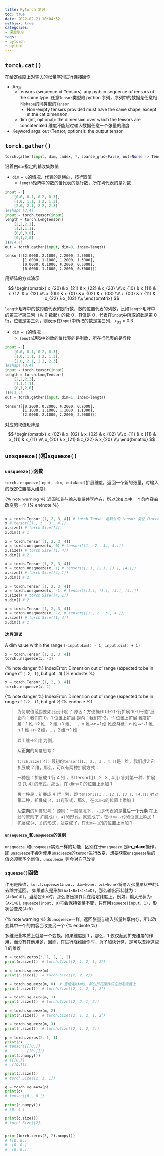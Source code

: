 ```yaml
---
title: Pytorch 笔记
toc: true
date: 2022-02-21 10:04:52
mathjax: true
categories:
- 深度学习
tags:
- pytorch
- python
---
```


## `torch.cat()`

在给定维度上对输入的张量序列进行连接操作

* Args
  * tensors (sequence of Tensors): any python sequence of tensors of the same type. 任意`Tensor`类型的 python 序列，序列中的数据是任意相同`shape`的同类型的`Tensor`
    * Non-empty tensors provided must have the same shape, except in the cat dimension.
  * dim (int, optional): the dimension over which the tensors are concatenated 维度不能超过输入数据任意一个张量的维度
* Keyword args: out (Tensor, optional): the output tensor.

## `torch.gather()`

```python
torch.gather(input, dim, index, *, sparse_grad=False, out=None) -> Tensor
```

沿着由`dim`指定的轴收集数值

* `dim = 0`的情况，代表的是横向，按行取值
  * `length`矩阵中的数的值代表的是行数，所在列代表的是列数

```python
input = [
    [0.0, 0.1, 0.2, 0.3],
    [1.0, 1.1, 1.2, 1.3],
    [2.0, 2.1, 2.2, 2.3]
]#shape [3,4]
input = torch.tensor(input)
length = torch.LongTensor([
    [2,2,2,2],
    [1,1,1,1],
    [0,0,0,0],
    [0,1,2,0]
])#[4,4]
out = torch.gather(input, dim=0, index=length)
```

```plaintext
tensor([[2.0000, 2.1000, 2.2000, 2.3000],
        [1.0000, 1.1000, 1.2000, 1.3000],
        [0.0000, 0.1000, 0.2000, 0.3000],
        [0.0000, 1.1000, 2.2000, 0.3000]])
```

用矩阵的方式演示

$$
\begin{bmatrix}
x_{20} & x_{21} & x_{22} & x_{23} \\\\
x_{10} & x_{11} & x_{12} & x_{13} \\\\
x_{00} & x_{01} & x_{02} & x_{03} \\\\
x_{00} & x_{11} & x_{22} & x_{03} \\\\
\end{bmatrix}
$$

`length`矩阵中的数的值代表的是行数，数的位置代表的列数，比如`length`矩阵中的第三行第三列（从 0 数起）的数 0，其值是 0，代表在`input`中所取的数是第 0 行，位置是第三列，则表示在`input`中所取的数是第三列，$x_{03} = 0.3$

* `dim = 1`的情况
  * `length`矩阵中的数的值代表的是列数，所在行代表的是行数

```python
input = [
    [0.0, 0.1, 0.2, 0.3],
    [1.0, 1.1, 1.2, 1.3],
    [2.0, 2.1, 2.2, 2.3]
]#shape [3,4]
input = torch.tensor(input)
length = torch.LongTensor([
    [2,2,2,2],
    [1,1,1,1],
    [0,1,2,0]
])#[3,4]
out = torch.gather(input, dim=1, index=length)
```

```plaintext
tensor([[0.2000, 0.2000, 0.2000, 0.2000],
        [1.1000, 1.1000, 1.1000, 1.1000],
        [2.0000, 2.1000, 2.2000, 2.0000]])
```

对应的取值矩阵是

$$
\begin{bmatrix}
x_{02} & x_{02} & x_{02} & x_{02} \\\\
x_{11} & x_{11} & x_{11} & x_{11} \\\\
x_{20} & x_{21} & x_{22} & x_{20} \\\\
\end{bmatrix}
$$

## `unsqueeze()`和`squeeze()`

### `unsqueeze()`函数

`torch.unsqueeze(input, dim, out=None)`扩展维度，返回一个新的张量，对输入的既定位置插入维度`1`

{% note warning %}
返回张量与输入张量共享内存，所以改变其中一个的内容会改变另一个
{% endnote %}

```python

x = torch.Tensor([1, 2, 3, 4]) # torch.Tensor 是默认的 tensor 类型（torch.FlaotTensor）的简称
x # tensor([1., 2., 3., 4.])
x.size() # torch.Size([4])
x.dim() # 1

x = torch.Tensor([1, 2, 3, 4])
x = torch.unsqueeze(x, 0) # tensor([[1., 2., 3., 4.]])
x.size() # torch.Size([1, 4])
x.dim() # 2

x = torch.Tensor([1, 2, 3, 4])
x = torch.unsqueeze(x, 1) # tensor([[1.], [2.], [3.], [4.]])
x.size() # torch.Size([4, 1])
x.dim() # 2

x = torch.Tensor([1, 2, 3, 4])
x = torch.unsqueeze(x, -1) # tensor([[1.], [2.], [3.], [4.]])
x.size() # torch.Size([4, 1])
x.dim() # 2

x = torch.Tensor([1, 2, 3, 4])
x = torch.unsqueeze(x, -2) # tensor([[1., 2., 3., 4.]])
x.size() # torch.Size([1, 4])
x.dim() # 2
```

#### 边界测试

A dim value within the range `[-input.dim() - 1, input.dim() + 1)`

```python
x = torch.Tensor([1, 2, 3, 4])
torch.unsqueeze(x, -3)
```

{% note danger %}
IndexError: Dimension out of range (expected to be in range of `[-2, 1]`, but got `-3`)
{% endnote %}

```python
x = torch.Tensor([1, 2, 3, 4])
torch.unsqueeze(x, 2)
```

{% note danger %}
IndexError: Dimension out of range (expected to be in range of `[-2, 1]`, but got `2`)
{% endnote %}

> 为何取值范围要如此设计呢？
> 原因：方便操作
> 0(-2)-行扩展
> 1(-1)-列扩展
> 正向：我们在 0，1 位置上扩展
> 逆向：我们在-2，-1 位置上扩展
> 维度扩展：1 维->2 维，2 维->3 维，...，n 维->n+1 维
> 维度降低：n 维->n-1 维，n-1 维->n-2 维，...，2 维->1 维
>
> 以 1 维->2 维 为例，
>
> 从**正向**的角度思考：
>
> `torch.Size([4])`
> 最初的`tensor([1., 2., 3., 4.])`是 1 维，我们想让它扩展成 2 维，那么，可以有两种扩展方式：
>
> 一种是：扩展成 1 行 4 列 ，即 tensor([[1., 2., 3., 4.]])
> 针对第一种，扩展成 [1, 4] 的形式，那么，在 dim=0 的位置上添加 1
>
> 另一种是：扩展成 4 行 1 列，即
> `tensor([[1.], [2.], [3.], [4.]])`
> 针对第二种，扩展成`[4, 1]`的形式，那么，在`dim=1`的位置上添加 1
>
> 从**逆向**的角度思考：
> 原则：一般情况下， `-1`是代表的是**最后一个元素**
> 在上述的原则下
> 扩展成`[1, 4]`的形式，就变成了，在`dim=-2`的的位置上添加 1
> 扩展成`[4, 1]`的形式，就变成了，在`dim=-1`的的位置上添加 1

#### `unsequeeze_`和`unsqueeze`的区别

`unsqueeze_`和`unsqueeze`实现一样的功能，区别在于`unsqueeze_`是**in_place**操作，即 `unsqueeze`不会对使用`unsqueeze`的`tensor`进行改变，想要获取`unsqueeze`后的值必须赋予个新值，`unsqueeze_`则会对自己改变

### `squeeze()`函数

作用是降维，`torch.squeeze(input, dim=None, out=None)`将输入张量形状中的`1`去除并返回。 如果输入是形如`(A×1×B×1×C×1×D)`，那么输出形状就为：`(A×B×C×D)`。当给定`dim`时，那么挤压操作只在给定维度上。例如，输入形状为:`(A×1×B)`, `squeeze(input, 0)`将会保持张量不变，只有用`squeeze(input, 1)`，形状会变成`(A×B)`

{% note warning %}
和`unsqueeze`一样，返回张量与输入张量共享内存，所以改变其中一个的内容会改变另一个
{% endnote %}

多维张量本质上就是一个变换，如果维度是 1 ，那么，1 仅仅起到扩充维度的作用，而没有其他用途，因而，在进行降维操作时，为了加快计算，是可以去掉这些 1 的维度

```python
m = torch.zeros(2, 1, 2, 1, 2)
print(m.size())  # torch.Size([2, 1, 2, 1, 2])

n = torch.squeeze(m)
print(n.size())  # torch.Size([2, 2, 2])

n = torch.squeeze(m, 0)  # 当给定dim时，那么挤压操作只在给定维度上
print(n.size())  # torch.Size([2, 1, 2, 1, 2])

n = torch.squeeze(m, 1)
print(n.size())  # torch.Size([2, 2, 1, 2])

n = torch.squeeze(m, 2)
print(n.size())  # torch.Size([2, 1, 2, 1, 2])

n = torch.squeeze(m, 3)
print(n.size())  # torch.Size([2, 1, 2, 2])

p = torch.zeros(2, 1, 1)
print(p)
# tensor([[[0.]],
#         [[0.]]])
print(p.numpy())
# [[[0.]]
#  [[0.]]]

print(p.size())
# torch.Size([2, 1, 1])

q = torch.squeeze(p)
print(q)
# tensor([0., 0.])

print(q.numpy())
# [0. 0.]

print(q.size())
# torch.Size([2])


print(torch.zeros(3, 2).numpy())
# [[0. 0.]
#  [0. 0.]
#  [0. 0.]]
```
